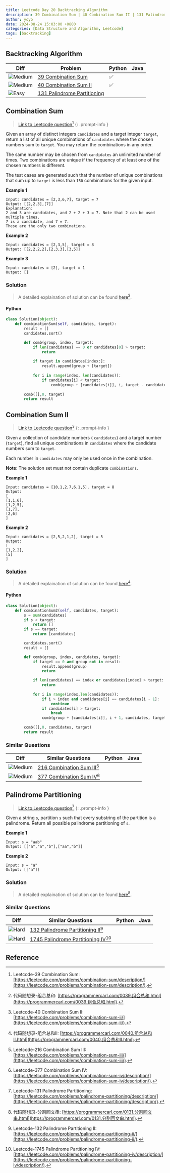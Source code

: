 ```yaml
---
title: Leetcode Day 20 Backtracking Algorithm
description: 39 Combination Sum | 40 Combination Sum II | 131 Palindrome Partitioning
author: yoyo
date: 2024-08-24 15:03:00 +0800
categories: [Data Structure and Algorithm, Leetcode]
tags: [backtracking]
---
```


## Backtracking Algorithm 

| Diff                                                                                                | Problem                                                                                 | Python | Java |
|-----------------------------------------------------------------------------------------------------|-----------------------------------------------------------------------------------------|--------|------|
| ![Medium](https://img.shields.io/badge/Medium-yellow)                                               | [39 Combination Sum](#combination-sum)                                          |✅      |      |
| ![Medium](https://img.shields.io/badge/Medium-yellow)                                               | [40 Combination Sum II](#combination-sum-ii)                |✅      |      |
| ![Easy](https://img.shields.io/badge/Easy-brightgreen)                                              | [131 Palindrome Partitioning](#palindrome-partitioning)               |        |      |


## Combination Sum

> [Link to Leetcode question](https://leetcode.com/problems/combination-sum/description/)[^cs]
{: .prompt-info }

Given an array of distinct integers `candidates` and a target integer `target`, return a list of all unique combinations of `candidates` where the chosen numbers sum to `target`. You may return the combinations in any order.

The same number may be chosen from `candidates` an unlimited number of times. Two combinations are unique if the 
frequency of at least one of the chosen numbers is different.

The test cases are generated such that the number of unique combinations that sum up to `target` is less than `150` combinations for the given input.

**Example 1**

```
Input: candidates = [2,3,6,7], target = 7
Output: [[2,2,3],[7]]
Explanation:
2 and 3 are candidates, and 2 + 2 + 3 = 7. Note that 2 can be used multiple times.
7 is a candidate, and 7 = 7.
These are the only two combinations.
```

**Example 2**

```
Input: candidates = [2,3,5], target = 8
Output: [[2,2,2,2],[2,3,3],[3,5]]
```

**Example 3**

```
Input: candidates = [2], target = 1
Output: []
```

### Solution

> A detailed explaination of solution can be found [here](https://programmercarl.com/0039.组合总和.html)[^csSolution].


#### Python

```python
class Solution(object):
    def combinationSum(self, candidates, target):
        result = []
        candidates.sort()

        def comb(group, index, target):
            if len(candidates) == 0 or candidates[0] > target:
                return
            
            if target in candidates[index:]:
                result.append(group + [target])
            
            for i in range(index, len(candidates)):
                if candidates[i] < target:
                    comb(group + [candidates[i]], i, target - candidates[i])
        
        comb([],0, target)
        return result
```


## Combination Sum II

> [Link to Leetcode question](https://leetcode.com/problems/combination-sum-ii/)[^csii]
{: .prompt-info }

Given a collection of candidate numbers ( `candidates`) and a target number (`target`), find all unique combinations in `candidates` where the candidate numbers sum to `target`.

Each number in `candidates` may only be used once in the combination.

**Note**: The solution set must not contain duplicate `combinations`.

**Example 1**
```
Input: candidates = [10,1,2,7,6,1,5], target = 8
Output: 
[
[1,1,6],
[1,2,5],
[1,7],
[2,6]
]
```

**Example 2**

```
Input: candidates = [2,5,2,1,2], target = 5
Output: 
[
[1,2,2],
[5]
]
```

### Solution

> A detailed explaination of solution can be found [here](https://programmercarl.com/0040.组合总和II.html)[^csiiSolution].

#### Python

```python
class Solution(object):
    def combinationSum2(self, candidates, target):
        s = sum(candidates)
        if s < target:
            return []
        if s == target:
            return [candidates]

        candidates.sort()
        result = []

        def comb(group, index, candidates, target):
            if target == 0 and group not in result:
                result.append(group)
                return

            if len(candidates) == index or candidates[index] > target:
                return
            
            for i in range(index,len(candidates)):
                if i > index and candidates[i] == candidates[i - 1]:
                    continue
                if candidates[i] > target:
                    break
                comb(group + [candidates[i]], i + 1, candidates, target - candidates[i])
        
        comb([],0, candidates, target)
        return result
```

### Similar Questions

| Diff                                                                                                 | Similar Questions                                                                                       | Python | Java |
|------------------------------------------------------------------------------------------------------|---------------------------------------------------------------------------------------------------------|--------|------|
| ![Medium](https://img.shields.io/badge/Medium-yellow)                                                | [216 Combination Sum III](https://leetcode.com/problems/combination-sum-iii/)[^csiii] |        |      |
| ![Medium](https://img.shields.io/badge/Medium-yellow)                                                | [377 Combination Sum IV](https://leetcode.com/problems/combination-sum-iv/description/)[^csiv] |        |      |


## Palindrome Partitioning

> [Link to Leetcode question](https://leetcode.com/problems/palindrome-partitioning/description/)[^pp]
{: .prompt-info }

Given a string `s`, partition `s` such that every substring of the partition is a palindrome. Return all possible palindrome partitioning of `s`.

**Example 1**

```
Input: s = "aab"
Output: [["a","a","b"],["aa","b"]]
```

**Example 2**

```
Input: s = "a"
Output: [["a"]]
```

### Solution

> A detailed explaination of solution can be found [here](https://programmercarl.com/0131.分割回文串.html)[^ppSolution].



### Similar Questions

| Diff                                                                                                 | Similar Questions                                                                                       | Python | Java |
|------------------------------------------------------------------------------------------------------|---------------------------------------------------------------------------------------------------------|--------|------|
| ![Hard](https://img.shields.io/badge/Hard-red)                                                | [132 Palindrome Partitioning II](https://leetcode.com/problems/palindrome-partitioning-ii/)[^ppii] |        |      |
| ![Hard](https://img.shields.io/badge/Hard-red)                                                | [1745 Palindrome Partitioning IV](https://leetcode.com/problems/palindrome-partitioning-iv/description/)[^ppiv] |        |      |


## Reference
[^cs]:Leetcode-39 Combination Sum: [https://leetcode.com/problems/combination-sum/description/](https://leetcode.com/problems/combination-sum/description/).
[^csSolution]:代码随想录-组合总和: [https://programmercarl.com/0039.组合总和.html](https://programmercarl.com/0039.组合总和.html).
[^csii]:Leetcode-40 Combination Sum II: [https://leetcode.com/problems/combination-sum-ii/](https://leetcode.com/problems/combination-sum-ii/).
[^csiiSolution]:代码随想录-组合总和II: [https://programmercarl.com/0040.组合总和II.html](https://programmercarl.com/0040.组合总和II.html).
[^pp]:Leetcode-131 Palindrome Partitioning: [https://leetcode.com/problems/palindrome-partitioning/description/](https://leetcode.com/problems/palindrome-partitioning/description/).
[^csiii]: Leetcode-216 Combination Sum III: [https://leetcode.com/problems/combination-sum-iii/](https://leetcode.com/problems/combination-sum-iii/).
[^csiv]: Leetcode-377 Combination Sum IV: [https://leetcode.com/problems/combination-sum-iv/description/](https://leetcode.com/problems/combination-sum-iv/description/).
[^ppSolution]:代码随想录-分割回文串: [https://programmercarl.com/0131.分割回文串.html](https://programmercarl.com/0131.分割回文串.html).
[^ppii]: Leetcode-132 Palindrome Partitioning II: [https://leetcode.com/problems/palindrome-partitioning-ii/](https://leetcode.com/problems/palindrome-partitioning-ii/).
[^ppiv]: Leetcode-1745 Palindrome Partitioning IV: [https://leetcode.com/problems/palindrome-partitioning-iv/description/](https://leetcode.com/problems/palindrome-partitioning-iv/description/).
